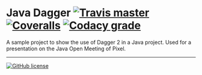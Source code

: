 # Java Dagger [![Travis master](https://img.shields.io/travis/Poeschl/JavaDagger/master.svg?maxAge=3600)](https://travis-ci.org/Poeschl/JavaDagger) [![Coveralls](https://img.shields.io/coveralls/Poeschl/JavaDagger/master.svg?maxAge=3600)](https://coveralls.io/github/Poeschl/JavaDagger?branch=master) [![Codacy grade](https://img.shields.io/codacy/grade/53e3c8c371d942cc94defc7280404fac/master.svg?maxAge=3600)](https://www.codacy.com/app/poeschl_markus/JavaDagger/dashboard)

A sample project to show the use of Dagger 2 in a Java project.
Used for a presentation on the Java Open Meeting of Pixel.

---

[![GitHub license](https://img.shields.io/badge/license-GPL3-blue.svg)](https://raw.githubusercontent.com/Poeschl/JavaDagger/master/LICENSE)
